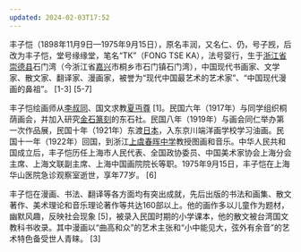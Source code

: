 ```yaml
---
updated: 2024-02-03T17:52
---
```

丰子恺（1898年11月9日—1975年9月15日），原名丰润，又名仁、仍，号子觊，后改为丰子恺，堂号缘缘堂，笔名“TK”（FONG TSE KA），法号婴行，生于[浙江省](https://baike.baidu.com/item/%E6%B5%99%E6%B1%9F%E7%9C%81/190275?fromModule=lemma_inlink)[崇德县](https://baike.baidu.com/item/%E5%B4%87%E5%BE%B7%E5%8E%BF/3358622?fromModule=lemma_inlink)石门湾（今浙江省[嘉兴](https://baike.baidu.com/item/%E5%98%89%E5%85%B4/29733?fromModule=lemma_inlink)市桐乡市石门镇石门湾），中国现代书画家、文学家、散文家、翻译家、漫画家，被誉为“现代中国最艺术的艺术家”、“中国现代漫画的鼻祖”。 [1-3] [5-7]

丰子恺绘画师从[李叔同](https://baike.baidu.com/item/%E6%9D%8E%E5%8F%94%E5%90%8C/175159?fromModule=lemma_inlink)、国文求教[夏丏尊](https://baike.baidu.com/item/%E5%A4%8F%E4%B8%8F%E5%B0%8A/1844664?fromModule=lemma_inlink) [1]。民国六年（1917年）与同学组织桐荫画会，并加入研究[金石篆刻](https://baike.baidu.com/item/%E9%87%91%E7%9F%B3%E7%AF%86%E5%88%BB/5888637?fromModule=lemma_inlink)的东石社。民国八年（1919年）与画会同仁举办第一次作品展，民国十年（1921年）东渡[日本](https://baike.baidu.com/item/%E6%97%A5%E6%9C%AC/111617?fromModule=lemma_inlink)，入东京川端洋画学校学习油画。民国十一年（1922年）回国，到浙江[上虞春晖中学](https://baike.baidu.com/item/%E4%B8%8A%E8%99%9E%E6%98%A5%E6%99%96%E4%B8%AD%E5%AD%A6/4995371?fromModule=lemma_inlink)教授图画和音乐。中华人民共和国成立后，丰子恺历任上海市人民代表、全国政协委员、中国美术家协会上海分会主席、上海文联副主席、上海中国画院院长等职。1975年9月15日，丰子恺在上海华山医院急诊观察室逝世，享年77岁。 [6]

丰子恺在漫画、书法、翻译等各方面均有突出成就，先后出版的书法和画集、散文著作、美术理论和音乐理论著作等共达160部以上。他的画作多以儿童作为题材，幽默风趣，反映社会现象 [5]，被录入民国时期的小学课本，他的散文被台湾国文教科书收录。其中漫画以“曲高和众”的艺术主张和“小中能见大，弦外有余音”的艺术特色备受世人青睐。 [3]